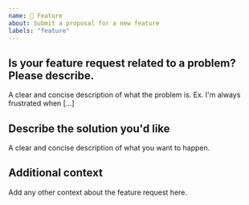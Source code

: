 ```yaml
---
name: 🚀 Feature
about: Submit a proposal for a new feature
labels: "feature"
---
```


## Is your feature request related to a problem? Please describe.
A clear and concise description of what the problem is. Ex. I'm always frustrated when [...]

## Describe the solution you'd like
A clear and concise description of what you want to happen.

## Additional context
Add any other context about the feature request here.